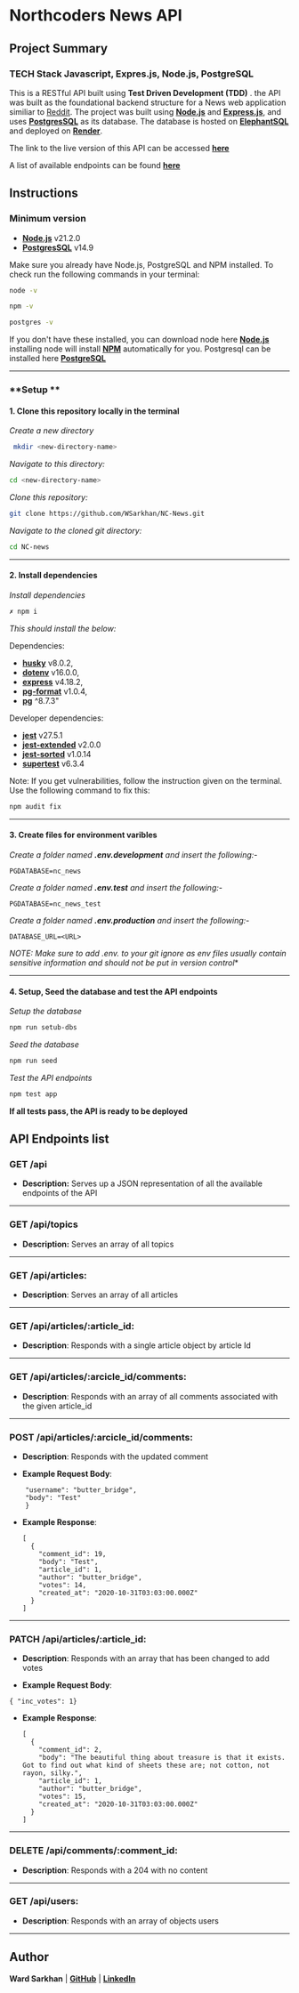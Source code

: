 # **Northcoders News API**

## **Project Summary**

### **TECH Stack** Javascript, Expres.js, Node.js, PostgreSQL

This is a RESTful API built using **Test Driven Development (TDD)** . the API was built as the foundational backend structure for a News web application similiar to [Reddit](https://www.reddit.com/). The project was built using **[Node.js](https://nodejs.org/en)** and **[Express.js](https://expressjs.com/)**, and uses **[PostgresSQL](https://www.postgresql.org/)** as its database. The database is hosted on **[ElephantSQL](https://www.elephantsql.com/)** and deployed on **[Render](https://render.com/)**.

The link to the live version of this API can be accessed **[here](https://nc-news-6jgg.onrender.com/api)**

A list of available endpoints can be found **[here](#api-endpoints-list)**

## **Instructions**

### **Minimum version**

- **[Node.js](https://nodejs.org/en)** v21.2.0
- **[PostgresSQL](https://www.postgresql.org/)** v14.9

Make sure you already have Node.js, PostgreSQL and NPM installed. To check run the following commands in your terminal:

```bash
node -v
```

```bash
npm -v
```

```bash
postgres -v
```

If you don't have these installed, you can download node here **[Node.js](https://nodejs.org/en)** installing node will install **[NPM](https://www.npmjs.com/)** automatically for you. Postgresql can be installed here **[PostgreSQL](https://www.postgresql.org/download/)**

---

### **Setup **

#### **1. Clone this repository locally in the terminal**

*Create a new directory*
```bash
 mkdir <new-directory-name>
```
*Navigate to this directory:*
```bash
cd <new-directory-name>
```
*Clone this repository:*
```bash
git clone https://github.com/WSarkhan/NC-News.git
```
*Navigate to the cloned git directory:*
```bash
cd NC-news
```

---

#### **2. Install dependencies**


*Install dependencies*
```bash
✗ npm i
```
*This should install the below:* 

Dependencies:

- **[husky](https://www.npmjs.com/package/husky)** v8.0.2,
- **[dotenv](https://www.npmjs.com/package/dotenv)** v16.0.0,
- **[express](https://expressjs.com/)**  v4.18.2,
- **[pg-format](https://www.npmjs.com/package/pg-format)** v1.0.4,
- **[pg](https://www.npmjs.com/package/pg)** ^8.7.3"

Developer dependencies:

- **[jest](https://jestjs.io/)** v27.5.1
- **[jest-extended](https://www.npmjs.com/package/jest-extended)** v2.0.0
- **[jest-sorted](https://www.npmjs.com/package/jest-sorted)** v1.0.14
- **[supertest](https://www.npmjs.com/package/supertest)** v6.3.4

Note: If you get vulnerabilities, follow the instruction given on the terminal. Use the following command to fix this:

```bash
npm audit fix
```

---

#### 3. **Create files for environment varibles**

*Create a folder named **.env.development** and insert the following:-*
```
PGDATABASE=nc_news
```
*Create a folder named **.env.test** and insert the following:-*
```
PGDATABASE=nc_news_test
```
*Create a folder named **.env.production** and insert the following:-*
```
DATABASE_URL=<URL>
```

**NOTE: Make sure to add .env.* to your git ignore as env files usually contain sensitive information and should not be put in version control**

---

#### 4. **Setup, Seed the database and test the API endpoints**
*Setup the database*

```bash
npm run setub-dbs
```

*Seed the database*

```bash
npm run seed
```

*Test the API endpoints*

```bash
npm test app
```
**If all tests pass, the API is ready to be deployed**

## **API Endpoints list**

### GET /api

- **Description:** Serves up a JSON representation of all the available endpoints of the API

---

### GET /api/topics

- **Description:** Serves an array of all topics

---

### GET /api/articles:

- **Description**: Serves an array of all articles

---

### GET /api/articles/:article_id:

- **Description**: Responds with a single article object by article Id

---

### GET /api/articles/:arcicle_id/comments:

- **Description**: Responds with an array of all comments associated with the given article_id

---

### POST /api/articles/:arcicle_id/comments:

- **Description**: Responds with the updated comment

- **Example Request Body**:

```{ 
    "username": "butter_bridge",
    "body": "Test"
    }
```

- **Example Response**:

  ```
  [
    {
      "comment_id": 19,
      "body": "Test",
      "article_id": 1,
      "author": "butter_bridge",
      "votes": 14,
      "created_at": "2020-10-31T03:03:00.000Z"
    }
  ]
  ```

---

### PATCH /api/articles/:article_id:

- **Description**: Responds with an array that has been changed to add votes

- **Example Request Body**:

 ```
 { "inc_votes": 1}
 ```

- **Example Response**:
  ```
  [
    {
      "comment_id": 2,
      "body": "The beautiful thing about treasure is that it exists. Got to find out what kind of sheets these are; not cotton, not rayon, silky.",
      "article_id": 1,
      "author": "butter_bridge",
      "votes": 15,
      "created_at": "2020-10-31T03:03:00.000Z"
    }
  ]
  ```

---

### DELETE /api/comments/:comment_id:

- **Description**: Responds with a 204 with no content

---

### GET /api/users:

- **Description**: Responds with an array of objects users

---

## Author

**Ward Sarkhan** | **[GitHub](https://github.com/WSarkhan)** | **[LinkedIn](https://www.linkedin.com/in/wsarkhan/)**
